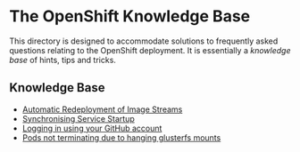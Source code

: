 # The OpenShift Knowledge Base
This directory is designed to accommodate solutions to
frequently asked questions relating to the OpenShift deployment.
It is essentially a _knowledge base_ of hints, tips and tricks.

## Knowledge Base

- [Automatic Redeployment of Image Streams](automatic-redeployment-of-image-streams.md)
- [Synchronising Service Startup](synchronising-service-startup.md)
- [Logging in using your GitHub account](github-login.md)
- [Pods not terminating due to hanging glusterfs mounts](hanging-gluster-mounts.md)

